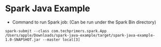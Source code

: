 # Spark Java Example

- Command to run Spark job:
(Can be run under the Spark Bin directory)

`spark-submit --class com.techprimers.spark.App /Users/apple/Downloads/spark-java-example/target/spark-java-example-1.0-SNAPSHOT.jar --master local[3]`